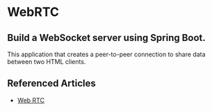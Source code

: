 # WebRTC
## Build a WebSocket server using Spring Boot.
This application that creates a peer-to-peer connection to share data between two HTML clients.


## Referenced Articles
- [Web RTC](https://www.baeldung.com/webrtc)
